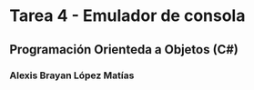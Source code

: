 # Tarea 4 - Emulador de consola
## Programación Orienteda a Objetos (C#)
### Alexis Brayan López Matías
